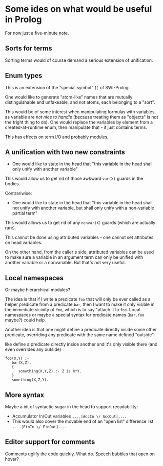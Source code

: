 # Some ides on what would be useful in Prolog

For now just a five-minute note.

## Sorts for terms

Sorting terms would of course demand a serious extension of unification.

## Enum types

This is an extension of the "special symbol" `[]` of SWI-Prolog.

One would like to generate "atom-like" names that are mutually distinguishable and unfakeable, and not atoms, each belonging to a "sort".

This would be of some interest when manipulating formulas with variables, as variable are _not nice to handle_ (because treating them as "objects" is not 
the tright thing to do). One would replace the variables by element from a created-at-runtime enum, then manipulate that - it just contains terms.

This has effects on term I/O and probably modules.

## A unification with two new constraints

- One would like to state in the head that "this variable in the head shall only unify with another variable"

This would allow us to get rid of those awkward `var(X)` guards in the bodies. 

Contrariwise:

- One would like to state in the head that "this variable in the head shall not unify with another variable, but shall only unify with a non-variable partial term"

This would allows us to get rid of any `nonvar(X)` guards (which are actually rare).

This cannot be done using attributed variables - one cannot set attributes on head variables.

On the other hand, from the caller's side, attributed variables can be used to make sure a variable in an argument term can only be unified with 
another variable or a nonvariable. But that's not very useful. 

## Local namespaces 

Or maybe hierarchical modules?

The idea is that if I write a predicate `foo` that will only be ever called as a helper predicate from a predicate
`bar`, then I want to make it only visible in the immediate vicinity of `foo`, which is to say "attach it to `foo`.
Local namespaces or maybe a special syntax for predicate names (`bar.foo` maybe?) could help.

Another idea is that one might define a predicate directly inside some other predicate, overriding any predicate with the same
name defined "outside".

like define a predicate directly inside another and it's only visible there (and even overrides any outside)

```
foo(X,Y) :-
   bar(X,Z),
   {
      something(X,Y,Z) :- Z is X*Y.
   }
   something(X,Z,Y).
```

## More syntax

Maybe a bit of syntactic sugar in the head to support reeadability:

- Accumulator In/Out variables `...,[AccIn \/ AccOut],...`
- This would also cover the movable end of an "open list" difference list `....[FinIn \/ FinOut]....`

## Editor support for comments

Comments uglify the code quickly. What do. Speech bubbles that open on hover?

